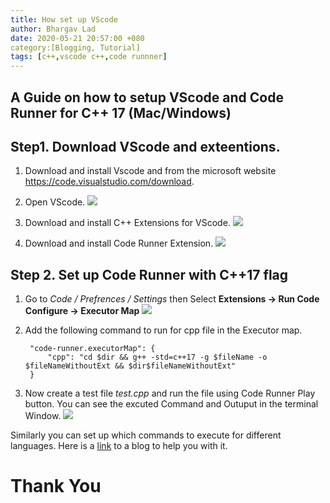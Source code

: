 ```yaml
---
title: How set up VScode 
author: Bhargav Lad
date: 2020-05-21 20:57:00 +080
category:[Blogging, Tutorial] 
tags: [c++,vscode c++,code runnner]
---
```


## A Guide on how to setup VScode and Code Runner for C++ 17 (Mac/Windows)

## Step1. Download VScode and exteentions.

1. Download and install Vscode and from the microsoft website https://code.visualstudio.com/download.

2. Open VScode.
![]({{"/assets/img/posts/5/welcome.png"}})

3. Download and install C++ Extensions for VScode.
![]({{"/assets/img/posts/5/cpp_ext.png"}})

4. Download  and install Code Runner Extension.
![]({{"/assets/img/posts/5/coderunner.jpg"}})

## Step 2. Set up Code Runner with C++17 flag

1. Go to *Code / Prefrences / Settings* then Select **Extensions -> Run Code Configure -> Executor Map**
![]({{"/assets/img/posts/5/coderunner_setup.png"}})

2. Add the following command to run for cpp file in the Executor map.


        "code-runner.executorMap": {
            "cpp": "cd $dir && g++ -std=c++17 -g $fileName -o $fileNameWithoutExt && $dir$fileNameWithoutExt"
        }


3. Now create a test file *test.cpp* and run the file using Code Runner Play button. You can see the excuted Command and Outuput in the terminal Window.
![]({{"/assets/img/posts/5/run.png"}})

Similarly you can set up which commands to execute for different languages. Here is a [link](https://blog.atwork.at/post/Run-Code-from-Visual-Studio-Code) to a blog to help you with it.

# Thank You 